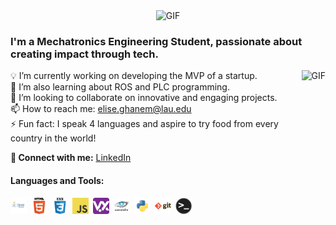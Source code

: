<div align="center">
	<img src="robot.svg" alt="GIF">
</div>

### I'm a Mechatronics Engineering Student, passionate about creating impact through tech.

<img align="right" alt="GIF" height="200px" src="https://media.giphy.com/media/dxn6fRlTIShoeBr69N/giphy.gif" />
<! -- https://media.giphy.com/media/du3J3cXyzhj75IOgvA/giphy.gif -->

💡 I’m currently working on developing the MVP of a startup.<br>
🦾 I’m also learning about ROS and PLC programming.<br>
🤝 I’m looking to collaborate on innovative and engaging projects.<br>
📫 How to reach me: elise.ghanem@lau.edu <br>
⚡ Fun fact: I speak 4 languages and aspire to try food from every country in the world! <br>

**👋 Connect with me:** [LinkedIn](https://www.linkedin.com/in/elise-ghanem/)
<br />

#### **Languages and Tools:**

<img align="left" alt="Java" width="26px" style="margin-right: 7px;" src="https://raw.githubusercontent.com/github/explore/80688e429a7d4ef2fca1e82350fe8e3517d3494d/topics/java/java.png" />
<img align="left" alt="HTML5" width="26px" style="margin-right: 7px;" src="https://raw.githubusercontent.com/github/explore/80688e429a7d4ef2fca1e82350fe8e3517d3494d/topics/html/html.png" />
<img align="left" alt="CSS3" width="26px" style="margin-right: 7px;" src="https://raw.githubusercontent.com/github/explore/80688e429a7d4ef2fca1e82350fe8e3517d3494d/topics/css/css.png" />
<img align="left" alt="JavaScript" width="26px" style="margin-right: 7px;" src="https://raw.githubusercontent.com/github/explore/80688e429a7d4ef2fca1e82350fe8e3517d3494d/topics/javascript/javascript.png" />
<img align="left" alt="Vertx" width="26px" style="margin-right: 7px;" 
src="https://raw.githubusercontent.com/github/explore/9366d8ab3ec0b568d55b266b83bc2d3466987bc6/topics/vertx/vertx.png" />
<img align="left" alt="Cassandra" width="26px" style="margin-right: 7px;" src="https://raw.githubusercontent.com/github/explore/8b79365c693905ff9adad384ab1534b5ab041cb9/topics/cassandra/cassandra.png" />
<img align="left" alt="Python" width="26px" style="margin-right: 7px;" src="https://raw.githubusercontent.com/github/explore/80688e429a7d4ef2fca1e82350fe8e3517d3494d/topics/python/python.png" />
<img align="left" alt="Git" width="26px" style="margin-right: 7px;" src="https://raw.githubusercontent.com/github/explore/80688e429a7d4ef2fca1e82350fe8e3517d3494d/topics/git/git.png" />
<img align="left" alt="Terminal" width="26px" style="margin-right: 7px;" src="https://raw.githubusercontent.com/github/explore/80688e429a7d4ef2fca1e82350fe8e3517d3494d/topics/terminal/terminal.png" />

<br />
